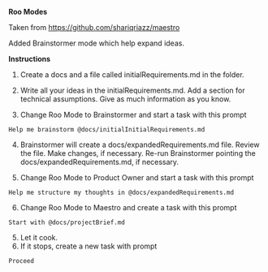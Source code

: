 **Roo Modes**

Taken from https://github.com/shariqriazz/maestro

Added Brainstormer mode which help expand ideas.

**Instructions**
1. Create a docs and a file called initialRequirements.md in the folder.

2. Write all your ideas in the initialRequirements.md. Add a section for technical assumptions. Give as much information as you know.

3. Change Roo Mode to Brainstormer and start a task with this prompt 
```
Help me brainstorm @docs/initialInitialRequirements.md
```

4. Brainstormer will create a docs/expandedRequirements.md file. Review the file. Make changes, if necessary. Re-run Brainstormer pointing the docs/expandedRequirements.md, if necessary.

5. Change Roo Mode to Product Owner and start a task with this prompt
```
Help me structure my thoughts in @docs/expandedRequirements.md
```

6. Change Roo Mode to Maestro and create a task with this prompt
```
Start with @docs/projectBrief.md
```
5. Let it cook.
6. If it stops, create a new task with prompt
```
Proceed
```

